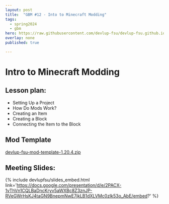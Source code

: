 ```yaml
---
layout: post
title:  "GBM #12 - Into to Minecraft Modding"
tags:
  - spring2024
  - gbm
hero: https://raw.githubusercontent.com/devlup-fsu/devlup-fsu.github.io/master/assets/workshop_assets/gbm12-s24/hero.png
overlay: none
published: true

---
```


# Intro to Minecraft Modding

## Lesson plan:
- Setting Up a Project
- How Do Mods Work?
- Creating an Item
- Creating a Block
- Connecting the Item to the Block

## Mod Template
[devlup-fsu-mod-template-1.20.4.zip](https://raw.githubusercontent.com/devlup-fsu/devlup-fsu.github.io/master/assets/workshop_assets/gbm12-s24/devlup-fsu-mod-template-1.20.4.zip)

## Meeting Slides:
{% include devlupfsu/slides_embed.html link='https://docs.google.com/presentation/d/e/2PACX-1vThVn1CQLBaDncKryv5aWXBc8Z3znJP-RVeGWrHsKJ4taGN9BnepmNwE7jkLB1dXLVMc0zlk53o_AbE/embed?' %}
